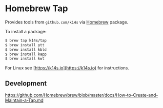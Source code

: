 # Homebrew Tap

Provides tools from `github.com/k14s` via [Homebrew](http://brew.sh/) package.

To install a package:

```bash
$ brew tap k14s/tap
$ brew install ytt
$ brew install kbld
$ brew install kapp
$ brew install kwt
```

For Linux see [https://k14s.io](https://k14s.io) for instructions.

## Development

https://github.com/Homebrew/brew/blob/master/docs/How-to-Create-and-Maintain-a-Tap.md
